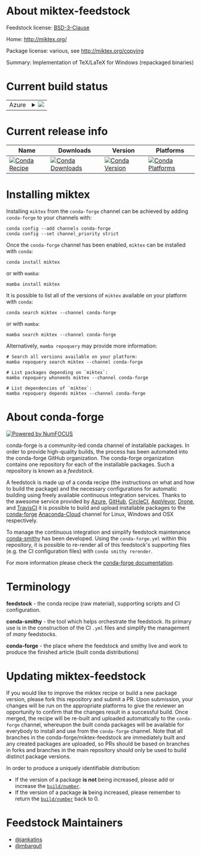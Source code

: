 About miktex-feedstock
======================

Feedstock license: [BSD-3-Clause](https://github.com/conda-forge/miktex-feedstock/blob/main/LICENSE.txt)

Home: http://miktex.org/

Package license: various, see http://miktex.org/copying

Summary: Implementation of TeX/LaTeX for Windows (repackaged binaries)

Current build status
====================


<table>
    
  <tr>
    <td>Azure</td>
    <td>
      <details>
        <summary>
          <a href="https://dev.azure.com/conda-forge/feedstock-builds/_build/latest?definitionId=632&branchName=main">
            <img src="https://dev.azure.com/conda-forge/feedstock-builds/_apis/build/status/miktex-feedstock?branchName=main">
          </a>
        </summary>
        <table>
          <thead><tr><th>Variant</th><th>Status</th></tr></thead>
          <tbody><tr>
              <td>win_64</td>
              <td>
                <a href="https://dev.azure.com/conda-forge/feedstock-builds/_build/latest?definitionId=632&branchName=main">
                  <img src="https://dev.azure.com/conda-forge/feedstock-builds/_apis/build/status/miktex-feedstock?branchName=main&jobName=win&configuration=win%20win_64_" alt="variant">
                </a>
              </td>
            </tr>
          </tbody>
        </table>
      </details>
    </td>
  </tr>
</table>

Current release info
====================

| Name | Downloads | Version | Platforms |
| --- | --- | --- | --- |
| [![Conda Recipe](https://img.shields.io/badge/recipe-miktex-green.svg)](https://anaconda.org/conda-forge/miktex) | [![Conda Downloads](https://img.shields.io/conda/dn/conda-forge/miktex.svg)](https://anaconda.org/conda-forge/miktex) | [![Conda Version](https://img.shields.io/conda/vn/conda-forge/miktex.svg)](https://anaconda.org/conda-forge/miktex) | [![Conda Platforms](https://img.shields.io/conda/pn/conda-forge/miktex.svg)](https://anaconda.org/conda-forge/miktex) |

Installing miktex
=================

Installing `miktex` from the `conda-forge` channel can be achieved by adding `conda-forge` to your channels with:

```
conda config --add channels conda-forge
conda config --set channel_priority strict
```

Once the `conda-forge` channel has been enabled, `miktex` can be installed with `conda`:

```
conda install miktex
```

or with `mamba`:

```
mamba install miktex
```

It is possible to list all of the versions of `miktex` available on your platform with `conda`:

```
conda search miktex --channel conda-forge
```

or with `mamba`:

```
mamba search miktex --channel conda-forge
```

Alternatively, `mamba repoquery` may provide more information:

```
# Search all versions available on your platform:
mamba repoquery search miktex --channel conda-forge

# List packages depending on `miktex`:
mamba repoquery whoneeds miktex --channel conda-forge

# List dependencies of `miktex`:
mamba repoquery depends miktex --channel conda-forge
```


About conda-forge
=================

[![Powered by
NumFOCUS](https://img.shields.io/badge/powered%20by-NumFOCUS-orange.svg?style=flat&colorA=E1523D&colorB=007D8A)](https://numfocus.org)

conda-forge is a community-led conda channel of installable packages.
In order to provide high-quality builds, the process has been automated into the
conda-forge GitHub organization. The conda-forge organization contains one repository
for each of the installable packages. Such a repository is known as a *feedstock*.

A feedstock is made up of a conda recipe (the instructions on what and how to build
the package) and the necessary configurations for automatic building using freely
available continuous integration services. Thanks to the awesome service provided by
[Azure](https://azure.microsoft.com/en-us/services/devops/), [GitHub](https://github.com/),
[CircleCI](https://circleci.com/), [AppVeyor](https://www.appveyor.com/),
[Drone](https://cloud.drone.io/welcome), and [TravisCI](https://travis-ci.com/)
it is possible to build and upload installable packages to the
[conda-forge](https://anaconda.org/conda-forge) [Anaconda-Cloud](https://anaconda.org/)
channel for Linux, Windows and OSX respectively.

To manage the continuous integration and simplify feedstock maintenance
[conda-smithy](https://github.com/conda-forge/conda-smithy) has been developed.
Using the ``conda-forge.yml`` within this repository, it is possible to re-render all of
this feedstock's supporting files (e.g. the CI configuration files) with ``conda smithy rerender``.

For more information please check the [conda-forge documentation](https://conda-forge.org/docs/).

Terminology
===========

**feedstock** - the conda recipe (raw material), supporting scripts and CI configuration.

**conda-smithy** - the tool which helps orchestrate the feedstock.
                   Its primary use is in the construction of the CI ``.yml`` files
                   and simplify the management of *many* feedstocks.

**conda-forge** - the place where the feedstock and smithy live and work to
                  produce the finished article (built conda distributions)


Updating miktex-feedstock
=========================

If you would like to improve the miktex recipe or build a new
package version, please fork this repository and submit a PR. Upon submission,
your changes will be run on the appropriate platforms to give the reviewer an
opportunity to confirm that the changes result in a successful build. Once
merged, the recipe will be re-built and uploaded automatically to the
`conda-forge` channel, whereupon the built conda packages will be available for
everybody to install and use from the `conda-forge` channel.
Note that all branches in the conda-forge/miktex-feedstock are
immediately built and any created packages are uploaded, so PRs should be based
on branches in forks and branches in the main repository should only be used to
build distinct package versions.

In order to produce a uniquely identifiable distribution:
 * If the version of a package **is not** being increased, please add or increase
   the [``build/number``](https://docs.conda.io/projects/conda-build/en/latest/resources/define-metadata.html#build-number-and-string).
 * If the version of a package **is** being increased, please remember to return
   the [``build/number``](https://docs.conda.io/projects/conda-build/en/latest/resources/define-metadata.html#build-number-and-string)
   back to 0.

Feedstock Maintainers
=====================

* [@jankatins](https://github.com/jankatins/)
* [@mbargull](https://github.com/mbargull/)


<!-- dummy commit to enable rerendering -->

